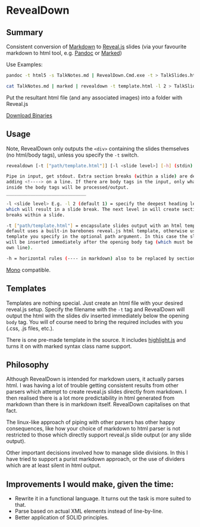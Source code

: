 RevealDown
==========

Summary
-------

Consistent conversion of [Markdown](http://daringfireball.net/projects/markdown/) to [Reveal.js](http://lab.hakim.se/reveal-js/) slides (via your favourite markdown to html tool, e.g. [Pandoc](http://johnmacfarlane.net/pandoc/) or [Marked](https://github.com/chjj/marked))

Use Examples:

``` bash
pandoc -t html5 -s TalkNotes.md | RevealDown.Cmd.exe -t > TalkSlides.html
```

``` bash
cat TalkNotes.md | marked | revealdown -t template.html -l 2 > TalkSlides.html
```

Put the resultant html file (and any associated images) into a folder with Reveal.js

[Download Binaries](https://github.com/regexjoe/RevealDown/releases)

Usage
-----
Note, RevealDown only outputs the `<div>` containing the slides themselves (no html/body tags), unless you specify the `-t` switch.

``` bash
revealdown [-t ["path/template.html"]] [-l <slide level>] [-h] (stdin)

Pipe in input, get stdout. Extra section breaks (within a slide) are defined by 
adding <!----> on a line. If there are body tags in the input, only what is 
inside the body tags will be processed/output.
______________________________

-l <slide level> E.g. -l 2 (default 1) = specify the deepest heading level 
which will result in a slide break. The next level in will create section 
breaks within a slide.

-t ["path/template.html"] = encapsulate slides output with an html template. By 
default uses a built-in barebones reveal.js html template, otherwise uses the 
template you specify in the optional path argument. In this case the slides 
will be inserted immediately after the opening body tag (which must be on its 
own line).

-h = horizontal rules (---- in markdown) also to be replaced by section breaks.
```

[Mono](http://www.mono-project.com) compatible.

Templates
---------
Templates are nothing special. Just create an html file with your desired reveal.js setup. Specify the filename with the `-t` tag and RevealDown will output the html with the slides div inserted immediately below the opening `body` tag. You will of course need to bring the required includes with you (.css, .js files, etc.).

There is one pre-made template in the source. It includes [highlight.js](http://highlightjs.org/) and turns it on with marked syntax class name support.

Philosophy
----------
Although RevealDown is intended for markdown users, it actually parses html. I was having a lot of trouble getting consistent results from other parsers which attempt to create reveal.js slides directly from markdown. I then realised there is a lot more predictability in html generated from markdown than there is in markdown itself. RevealDown capitalises on that fact.

The linux-like approach of piping with other parsers has other happy consequences, like how your choice of markdown to html parser is not restricted to those which directly support reveal.js slide output (or any slide output). 

Other important decisions involved how to manage slide divisions. In this I have tried to support a purist markdown approach, or the use of dividers which are at least silent in html output.

Improvements I would make, given the time:
-----------------------------------------
- Rewrite it in a functional language. It turns out the task is more suited to that.
- Parse based on actual XML elements instead of line-by-line.
- Better application of SOLID principles.  
